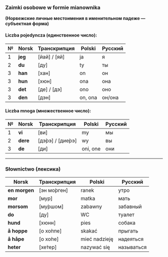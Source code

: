 ### **Zaimki osobowe w formie mianownika**

**(Норвежские личные местоимения в именительном падеже — субъектная форма)**

#### **Liczba pojedyncza (единственное число):**

|№|Norsk|Транскрипция|Polski|Русский|
|---|---|---|---|---|
|1|**jeg**|[йай] / [яй]|ja|я|
|2|**du**|[ду]|ty|ты|
|3|**han**|[хан]|on|он|
|3|**hun**|[хюн]|ona|она|
|3|**det**|[де] / [дэ]|ono|оно|
|3|**den**|[дэн]|on, ona|он/она|

#### **Liczba mnoga (множественное число):**

|№|Norsk|Транскрипция|Polski|Русский|
|---|---|---|---|---|
|1|**vi**|[ви]|my|мы|
|2|**dere**|[дэ́рэ] / [дие́рэ]|wy|вы|
|3|**de**|[ди]|oni, one|они|

---

### **Słownictwo (лексика)**

|Norsk|Транскрипция|Polski|Русский|
|---|---|---|---|
|**en morgen**|[эн мо́рген]|ranek|утро|
|**mor**|[мур]|matka|мать|
|**morsom**|[му́ршом]|zabawny|забавный|
|**do**|[ду]|WC|туалет|
|**hund**|[хюнн]|pies|собака|
|**å hoppe**|[о хо́ппе]|skakać|прыгать|
|**å håpe**|[о хо́пе]|mieć nadzieję|надеяться|
|**heter**|[хе́тер]|nazywać się|называться|
